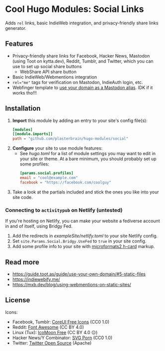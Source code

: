 # Cool Hugo Modules: Social Links
Adds `rel` links, basic IndieWeb integration, and privacy-friendly share links generator.

## Features
- Privacy-friendly share links for Facebook, Hacker News, Mastodon (using Toot on kytta.dev), Reddit, Tumblr, and Twitter, which you can use to set up social share buttons
  - WebShare API share button
- Basic IndieWeb/Webmentions integration
- `rel="me"` tags for verification on Mastodon, IndieAuth login, etc.
- Webfinger template to [use your domain as a Mastodon alias](https://guide.toot.as/guide/use-your-own-domain/#5-static-files). IDK if it works tho!!!

## Installation
1. **Import** this module by adding an entry to your site's config file(s):
    ```toml
    [modules]
    [[module.imports]]
    path = "github.com/plasterbrain/hugo-modules/social"
    ```
1. **Configure** your site to use module features:
    - See *hugo.toml* for a list of module settings you may want to edit in your site or theme. At a bare minimum, you should probably set up some profiles:
      ```toml
      [params.social.profiles]
      email = "cool@example.com"
      facebook = "https://facebook.com/coolguy"
      ```
1. Take a look at the partials included and stick the ones you like into your site code.

### Connecting to `activitypub` on Netlify (untested)
If you're hosting on Netlify, you can make your website a fediverse account in and of itself, using Bridgy Fed.

1. Add the redirects in *exampleSite/netlify.toml* to your site Netlify config.
1. Set `site.Params.Social.Bridgy.UseFed` to `true` in your site config.
1. Add some profile info to your site with [microformats2 h-card](https://fed.brid.gy/docs#profile) markup.

## Read more
- https://guide.toot.as/guide/use-your-own-domain/#5-static-files
- https://indiewebify.me/
- https://mxb.dev/blog/using-webmentions-on-static-sites/

## License
Icons:
- Facebook, Tumblr: [CoreUI Free Icons](https://github.com/coreui/coreui-icons#brand-icons) (CC0 1.0)
- Reddit: [Font Awesome](https://github.com/FortAwesome/Font-Awesome/#license) (CC BY 4.0)
- Linux (Tux): [IcoMoon Free](https://github.com/Keyamoon/IcoMoon-Free/blob/master/License.txt) (CC BY 4.0 😑)
- Hacker News/Y Combinator: [SVG Porn](https://github.com/gilbarbara/logos/blob/master/LICENSE.txt) (CC0 1.0)
- Twitter: [Twitter Open Source](https://github.com/twitter/opensource-website/blob/main/LICENSE) (Apache)
